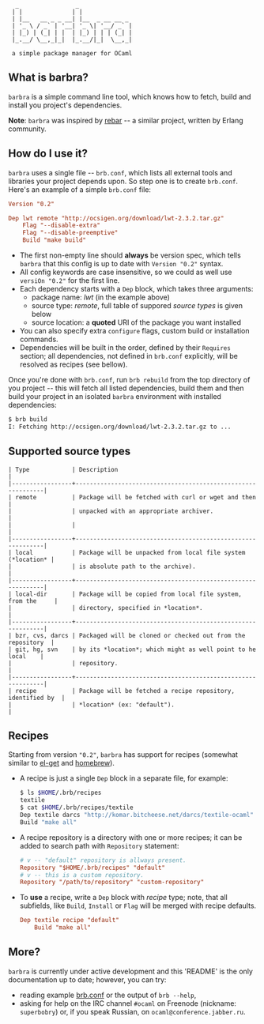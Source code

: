```
  _                _
 | |              | |
 | |__   __ _ _ __| |__  _ __ __ _
 | '_ \ / _` | '__| '_ \| '__/ _` |
 | |_) | (_| | |  | |_) | | | (_| |
 |_.__/ \__,_|_|  |_.__/|_|  \__,_|

 a simple package manager for OCaml
```

## What is barbra?

`barbra` is a simple command line tool, which knows how to fetch, build
and install you project's dependencies.

**Note**: `barbra` was inspired by [rebar](https://github.com/basho/rebar)
-- a similar project, written by Erlang community.


## How do I use it?

`barbra` uses a single file -- `brb.conf`, which lists all external
tools and libraries your project depends upon. So step one is
to create `brb.conf`. Here's an example of a simple `brb.conf`
file:

```conf
Version "0.2"

Dep lwt remote "http://ocsigen.org/download/lwt-2.3.2.tar.gz"
    Flag "--disable-extra"
    Flag "--disable-preemptive"
    Build "make build"
```

* The first non-empty line should **always** be version spec, which
  tells `barbra` that this config is up to date with `Version "0.2"`
  syntax.
* All config keywords are case insensitive, so we could as well use
  `versiOn "0.2"` for the first line.
* Each dependency starts with a `Dep` block, which takes three
  arguments:
  * package name: *lwt* (in the example above)
  * source type: *remote*, full table of suppored *source types*
    is given below
  * source location: a **quoted** URI of the package you want
    installed
* You can also specify extra `configure` flags, custom build or
  installation commands.
* Dependencies will be built in the order, defined by their `Requires`
  section; all dependencies, not defined in `brb.conf` explicitly,
  will be resolved as recipes (see bellow).

Once you're done with `brb.conf`, run `brb rebuild` from the top
directory of you project -- this will fetch all listed dependencies,
build them and then build your project in an isolated `barbra`
environment with installed dependencies:

```bash
$ brb build
I: Fetching http://ocsigen.org/download/lwt-2.3.2.tar.gz to ...
```

## Supported source types

    | Type            | Description                                                 |
    |-----------------+-------------------------------------------------------------|
    | remote          | Package will be fetched with curl or wget and then          |
    |                 | unpacked with an appropriate archiver.                      |
    |                 |                                                             |
    |-----------------+-------------------------------------------------------------|
    | local           | Package will be unpacked from local file system (*location* |
    |                 | is absolute path to the archive).                           |
    |-----------------+-------------------------------------------------------------|
    | local-dir       | Package will be copied from local file system, from the     |
    |                 | directory, specified in *location*.                         |
    |-----------------+-------------------------------------------------------------|
    | bzr, cvs, darcs | Packaged will be cloned or checked out from the repository  |
    | git, hg, svn    | by its *location*; which might as well point to he local    |
    |                 | repository.                                                 |
    |-----------------+-------------------------------------------------------------|
    | recipe          | Package will be fetched a recipe repository, identified by  |
    |                 | *location* (ex: "default").                                 |

## Recipes

Starting from version `"0.2"`, `barbra` has support for recipes
(somewhat similar to [el-get](https://github.com/dimitri/el-get)
and [homebrew](http://mxcl.github.com/homebrew/)).

* A recipe is just a single `Dep` block in a separate file, for example:

  ```bash
  $ ls $HOME/.brb/recipes
  textile
  $ cat $HOME/.brb/recipes/textile
  Dep textile darcs "http://komar.bitcheese.net/darcs/textile-ocaml"
  Build "make all"
  ```
* A recipe repository is a directory with one or more recipes; it can be
  added to search path with `Repository` statement:

  ```conf
  # v -- "default" repository is allways present.
  Repository "$HOME/.brb/recipes" "default"
  # v -- this is a custom repository.
  Repository "/path/to/repository" "custom-repository"
  ```
* To **use** a recipe, write a `Dep` block with *recipe* type; note, that
  all subfields, like `Build`, `Install` or `Flag` will be merged with
  recipe defaults.

  ```conf
  Dep textile recipe "default"
      Build "make all"
  ```

## More?

`barbra` is currently under active development and this 'README' is
the only documentation up to date; however, you can try:

* reading example
  [brb.conf](https://github.com/camlunity/barbra/blob/master/brb.conf)
  or the output of `brb --help`,
* asking for help on the IRC channel `#ocaml` on Freenode (nickname:
  `superbobry`) or, if you speak Russian, on `ocaml@conference.jabber.ru`.
